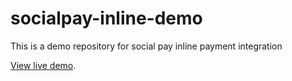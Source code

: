 # socialpay-inline-demo
This is a demo repository for social pay inline payment integration

[View live demo](https://paydemo.socialconnector.io/).

